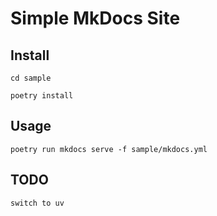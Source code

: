 # Simple MkDocs Site


## Install ##
```
cd sample
```
```
poetry install
```



## Usage ##
```
poetry run mkdocs serve -f sample/mkdocs.yml
```

## TODO ##
```
switch to uv
```
